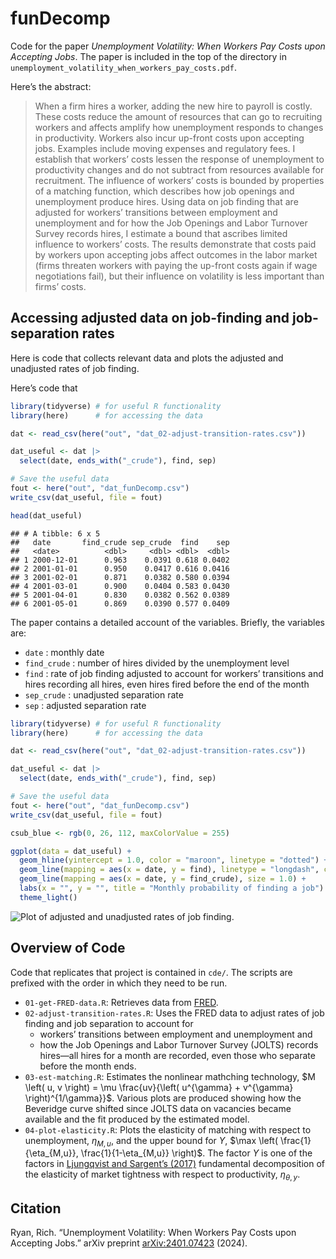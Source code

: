 
<!-- This document generates README.md upon Knitting in RStudio -->

# funDecomp

Code for the paper *Unemployment Volatility: When Workers Pay Costs upon
Accepting Jobs*. The paper is included in the top of the directory in
`unemployment_volatility_when_workers_pay_costs.pdf`.

Here’s the abstract:

> When a firm hires a worker, adding the new hire to payroll is costly.
> These costs reduce the amount of resources that can go to recruiting
> workers and affects amplify how unemployment responds to changes in
> productivity. Workers also incur up-front costs upon accepting jobs.
> Examples include moving expenses and regulatory fees. I establish that
> workers’ costs lessen the response of unemployment to productivity
> changes and do not subtract from resources available for recruitment.
> The influence of workers’ costs is bounded by properties of a matching
> function, which describes how job openings and unemployment produce
> hires. Using data on job finding that are adjusted for workers’
> transitions between employment and unemployment and for how the Job
> Openings and Labor Turnover Survey records hires, I estimate a bound
> that ascribes limited influence to workers’ costs. The results
> demonstrate that costs paid by workers upon accepting jobs affect
> outcomes in the labor market (firms threaten workers with paying the
> up-front costs again if wage negotiations fail), but their influence
> on volatility is less important than firms’ costs.

## Accessing adjusted data on job-finding and job-separation rates

Here is code that collects relevant data and plots the adjusted and
unadjusted rates of job finding.

Here’s code that

``` r
library(tidyverse) # for useful R functionality
library(here)      # for accessing the data

dat <- read_csv(here("out", "dat_02-adjust-transition-rates.csv"))

dat_useful <- dat |> 
  select(date, ends_with("_crude"), find, sep)

# Save the useful data
fout <- here("out", "dat_funDecomp.csv")
write_csv(dat_useful, file = fout)

head(dat_useful)
```

    ## # A tibble: 6 x 5
    ##   date       find_crude sep_crude  find    sep
    ##   <date>          <dbl>     <dbl> <dbl>  <dbl>
    ## 1 2000-12-01      0.963    0.0391 0.618 0.0402
    ## 2 2001-01-01      0.950    0.0417 0.616 0.0416
    ## 3 2001-02-01      0.871    0.0382 0.580 0.0394
    ## 4 2001-03-01      0.900    0.0404 0.583 0.0430
    ## 5 2001-04-01      0.830    0.0382 0.562 0.0389
    ## 6 2001-05-01      0.869    0.0390 0.577 0.0409

The paper contains a detailed account of the variables. Briefly, the
variables are:

- `date` : monthly date
- `find_crude` : number of hires divided by the unemployment level
- `find` : rate of job finding adjusted to account for workers’
  transitions and hires recording all hires, even hires fired before the
  end of the month
- `sep_crude` : unadjusted separation rate
- `sep` : adjusted separation rate

``` r
library(tidyverse) # for useful R functionality
library(here)      # for accessing the data

dat <- read_csv(here("out", "dat_02-adjust-transition-rates.csv"))

dat_useful <- dat |> 
  select(date, ends_with("_crude"), find, sep)

# Save the useful data
fout <- here("out", "dat_funDecomp.csv")
write_csv(dat_useful, file = fout)

csub_blue <- rgb(0, 26, 112, maxColorValue = 255)

ggplot(data = dat_useful) +
  geom_hline(yintercept = 1.0, color = "maroon", linetype = "dotted") +
  geom_line(mapping = aes(x = date, y = find), linetype = "longdash", color = csub_blue, size = 1.0) +
  geom_line(mapping = aes(x = date, y = find_crude), size = 1.0) +
  labs(x = "", y = "", title = "Monthly probability of finding a job") +
  theme_light()
```

<img src="README_files/figure-gfm/fig-example-1.png" alt="Plot of adjusted and unadjusted rates of job finding."  />

## Overview of Code

Code that replicates that project is contained in `cde/`. The scripts
are prefixed with the order in which they need to be run.

- `01-get-FRED-data.R`: Retrieves data from
  [FRED](https://fred.stlouisfed.org/).
- `02-adjust-transition-rates.R`: Uses the FRED data to adjust rates of
  job finding and job separation to account for
  - workers’ transitions between employment and unemployment and
  - how the Job Openings and Labor Turnover Survey (JOLTS) records
    hires—all hires for a month are recorded, even those who separate
    before the month ends.
- `03-est-matching.R`: Estimates the nonlinear mathching technology,
  $M \left( u, v \right) = \mu \frac{uv}{\left( u^{\gamma} + v^{\gamma} \right)^{1/\gamma}}$.
  Various plots are produced showing how the Beveridge curve shifted
  since JOLTS data on vacancies became available and the fit produced by
  the estimated model.
- `04-plot-elasticity.R`: Plots the elasticity of matching with respect
  to unemployment, $\eta_{M,u}$, and the upper bound for $\Upsilon$,
  $\max \left( \frac{1}{\eta_{M,u}}, \frac{1}{1-\eta_{M,u}} \right)$.
  The factor $\Upsilon$ is one of the factors in [Ljungqvist and
  Sargent’s
  (2017)](https://www.aeaweb.org/articles?id=10.1257/aer.20150233)
  fundamental decomposition of the elasticity of market tightness with
  respect to productivity, $\eta_{\theta,y}$.

## Citation

Ryan, Rich. “Unemployment Volatility: When Workers Pay Costs upon
Accepting Jobs.” arXiv preprint
[arXiv:2401.07423](https://doi.org/10.48550/arXiv.2401.07423) (2024).
